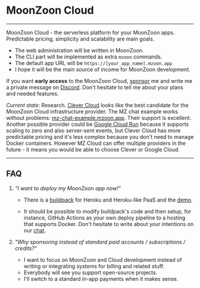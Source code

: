 # MoonZoon Cloud
---

MoonZoon Cloud - the serverless platform for your MoonZoon apps. Predictable pricing, simplicity and scalability are main goals.  

- The web administration will be written in MoonZoon.
- The CLI part will be implemented as extra `mzoon` commands.
- The default app URL will be `https://[your_app_name].mzoon.app`
- I hope it will be the main source of income for MoonZoon development.

If you want **early access** to the MoonZoon Cloud, [sponsor](https://github.com/sponsors/MartinKavik) me and write me a private message on [Discord](https://discord.gg/eGduTxK2Es). Don't hesitate to tell me about your plans and needed features.

_Current state_: Research. [Clever Cloud](https://www.clever-cloud.com/en/) looks like the best candidate for the MoonZoon Cloud infrastructure provider. The MZ chat example works without problems: [mz-chat-example.mzoon.app](https://mz-chat-example.mzoon.app/). Their support is excellent. Another possible provider could be [Google Cloud Run](https://cloud.google.com/run) because it supports scaling to zero and also server-sent events, but Clever Cloud has more predictable pricing and it's less complex because you don't need to manage Docker containers. However MZ Cloud can offer multiple providers in the future - it means you would be able to choose Clever or Google Cloud.

---

## FAQ
1. _"I want to deploy my MoonZoon app now!"_

   - There is a [buildpack](https://github.com/MoonZoon/heroku-buildpack-moonzoon) for Heroku and Heroku-like PaaS and the [demo](https://github.com/MoonZoon/demo).

   - It should be possible to modify buildpack's code and then setup, for instance, GitHub Actions as your own deploy pipeline to a hosting that supports Docker. Don't hesitate to write about your intentions on our [chat](https://discord.gg/eGduTxK2Es).

1. _"Why sponsoring instead of standard paid accounts / subscriptions / credits?"_
   - I want to focus on MoonZoon and Cloud development instead of writing or integrating systems for billing and related stuff.
   - Everybody will see you support open-source projects.
   - I'll switch to a standard in-app payments when it makes sense. 
